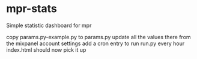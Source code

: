 mpr-stats
=========

Simple statistic dashboard for mpr

copy params.py-example.py to params.py
update all the values there from the mixpanel account settings
add a cron entry to run run.py every hour
index.html should now pick it up

